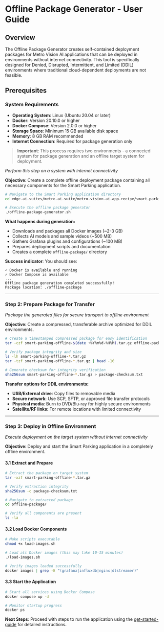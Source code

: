 # Offline Package Generator - User Guide

## Overview

The Offline Package Generator creates self-contained deployment packages for Metro Vision AI applications that can be deployed in environments without internet connectivity. This tool is specifically designed for Denied, Disrupted, Intermittent, and Limited (DDIL) environments where traditional cloud-dependent deployments are not feasible.

## Prerequisites

### System Requirements
- **Operating System**: Linux (Ubuntu 20.04 or later)
- **Docker**: Version 20.10.0 or higher
- **Docker Compose**: Version 2.0.0 or higher
- **Storage Space**: Minimum 15 GB available disk space
- **Memory**: 8 GB RAM recommended
- **Internet Connection**: Required for package generation only


> **Important**: This process requires two environments - a connected system for package generation and an offline target system for deployment.

*Perform this step on a system with internet connectivity*

**Objective**: Create a complete offline deployment package containing all necessary components for the Smart Parking application.

```bash
# Navigate to the Smart Parking application directory
cd edge-ai-suites/metro-ai-suite/metro-vision-ai-app-recipe/smart-parking

# Execute the offline package generator
./offline-package-generator.sh
```

**What happens during generation:**
- Downloads and packages all Docker images (~2-3 GB)
- Collects AI models and sample videos (~500 MB)
- Gathers Grafana plugins and configurations (~100 MB)
- Prepares deployment scripts and documentation
- Creates a complete `offline-package/` directory

**Success indicator**: You should see:
```
✓ Docker is available and running
✓ Docker Compose is available
...
Offline package generation completed successfully!
Package location: ./offline-package
```

---

### Step 2: Prepare Package for Transfer
*Package the generated files for secure transport to offline environment*

**Objective**: Create a compressed, transferable archive optimized for DDIL environments.

```bash
# Create a timestamped compressed package for easy identification
tar -czf smart-parking-offline-$(date +%Y%m%d-%H%M).tar.gz offline-package/

# Verify package integrity and size
ls -lh smart-parking-offline-*.tar.gz
tar -tzf smart-parking-offline-*.tar.gz | head -10

# Generate checksum for integrity verification
sha256sum smart-parking-offline-*.tar.gz > package-checksum.txt
```

**Transfer options for DDIL environments:**
- **USB/External drive**: Copy files to removable media
- **Secure network**: Use SCP, SFTP, or approved file transfer protocols
- **Physical media**: Burn to DVD/Blu-ray for highly secure environments
- **Satellite/RF links**: For remote locations with limited connectivity

---

### Step 3: Deploy in Offline Environment
*Execute deployment on the target system without internet connectivity*

**Objective**: Deploy and start the Smart Parking application in a completely offline environment.

#### 3.1 Extract and Prepare
```bash
# Extract the package on target system
tar -xzf smart-parking-offline-*.tar.gz

# Verify extraction integrity
sha256sum -c package-checksum.txt

# Navigate to extracted package
cd offline-package/

# Verify all components are present
ls -la
```

#### 3.2 Load Docker Components
```bash
# Make scripts executable
chmod +x load-images.sh

# Load all Docker images (this may take 10-15 minutes)
./load-images.sh

# Verify images loaded successfully
docker images | grep -E "(grafana|influxdb|nginx|dlstreamer)"
```

#### 3.3 Start the Application
```bash
# Start all services using Docker Compose
docker compose up -d

# Monitor startup progress
docker ps
```

**Next Steps**: Proceed with steps to run the application using the [get-started-guide](get-started.md#run-the-application) for detailed instructions. 